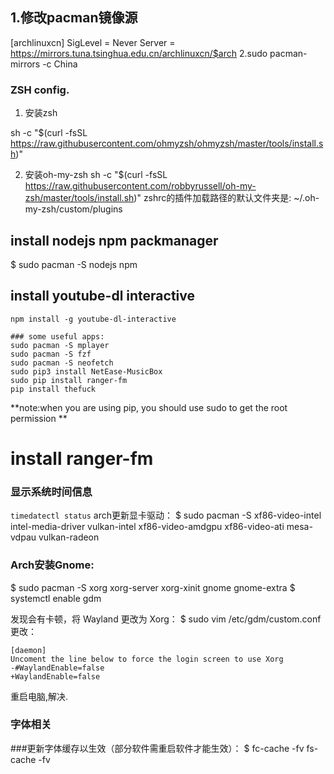 ## 1.修改pacman镜像源
[archlinuxcn]
SigLevel = Never
Server = https://mirrors.tuna.tsinghua.edu.cn/archlinuxcn/$arch
2.sudo pacman-mirrors -c China
### ZSH config.

1. 安装zsh 

sh -c "$(curl -fsSL https://raw.githubusercontent.com/ohmyzsh/ohmyzsh/master/tools/install.sh)"

2. 安装oh-my-zsh 
sh -c "$(curl -fsSL https://raw.githubusercontent.com/robbyrussell/oh-my-zsh/master/tools/install.sh)"
zshrc的插件加载路径的默认文件夹是:
~/.oh-my-zsh/custom/plugins

## install nodejs npm packmanager
$ sudo pacman -S nodejs npm
## install youtube-dl interactive
```npm install -g youtube-dl-interactive```


```
### some useful apps:
sudo pacman -S mplayer
sudo pacman -S fzf
sudo pacman -S neofetch
sudo pip3 install NetEase-MusicBox
sudo pip install ranger-fm
pip install thefuck
```
**note:when you are using pip, you should use sudo to get the root permission **
# install  ranger-fm

### 显示系统时间信息
```timedatectl status```
arch更新显卡驱动：
$ sudo pacman -S xf86-video-intel intel-media-driver vulkan-intel xf86-video-amdgpu xf86-video-ati mesa-vdpau vulkan-radeon

### Arch安装Gnome:
$ sudo pacman -S xorg xorg-server xorg-xinit gnome gnome-extra
$ systemctl enable gdm

发现会有卡顿，将 Wayland 更改为 Xorg：
$ sudo vim /etc/gdm/custom.conf
更改：
```
[daemon]
Uncoment the line below to force the login screen to use Xorg
-#WaylandEnable=false
+WaylandEnable=false
```
重启电脑,解决.

### 字体相关
###更新字体缓存以生效（部分软件需重启软件才能生效）：
$ fc-cache -fv
fs-cache -fv
